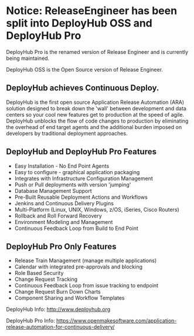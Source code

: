 # Notice:  ReleaseEngineer has been split into DeployHub OSS and DeployHub Pro
DeployHub Pro is the renamed version of Release Engineer and is currently being maintained.

DeployHub OSS is the Open Source version of Release Engineer.

## DeployHub achieves Continuous Deploy.  
DeployHub is the first open source Application Release Automation (ARA) solution designed to break down the 'wall' between development and data centers so your cool new features get to production at the speed of agile.  DeployHub unblocks the flow of code changes to production by eliminating the overhead of end target agents and the additional burden imposed on developers by traditional deployment approaches.  

## DeployHub and DeployHub Pro Features
* Easy Installation - No End Point Agents 		
* Easy to configure - graphical application packaging 		
* Integrates with Infrastructure Configuration Management		
* Push or Pull deployments with version 'jumping'		
* Database Management Support		
* Pre-Built Reusable Deployment Actions and Workflows		
* Jenkins and Continuous Delivery Plugins		
* Multi-Platform (Linux, UNIX, Windows, z/OS, iSeries, Cisco Routers)		
* Rollback and Roll Forward Recovery		
* Environment Modeling and Management		
* Continuous Feedback Loop from Build to End Point	

## DeployHub Pro Only Features
* Release Train Management (manage multiple applications)		
* Calendar with integrated pre-approvals and blocking		
* Role Based Security		
* Change Request Tracking		
* Continuous Feedback Loop from issue tracking to endpoint 		
* Change Request Burn Down Charts		
* Component Sharing and Workflow Templates

DeployHub Info: http://www.deployhub.org

DeployHub Pro Info: https://www.openmakesoftware.com/application-release-automation-for-continuous-delivery/
